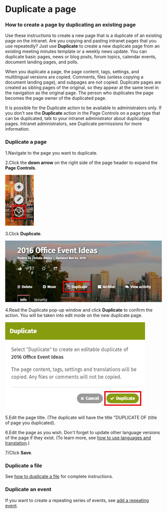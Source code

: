 # Duplicate a page



### How to create a page by duplicating an existing page

Use these instructions to create a new page that is a duplicate of an existing page on the intranet. Are you copying and pasting intranet pages that you use repeatedly? Just use **Duplicate** to create a new duplicate page from an existing meeting minutes template or a weekly news update. You can duplicate basic pages, news or blog posts, forum topics, calendar events, document landing pages, and polls.  
  
When you duplicate a page, the page content, tags, settings, and multilingual versions are copied. Comments, files \(unless copying a document landing page\), and subpages are not copied. Duplicate pages are created as sibling pages of the original, so they appear at the same level in the navigation as the original page. The person who duplicates the page becomes the page owner of the duplicated page.  
  
It is possible for the Duplicate action to be available to administrators only. If you don't see the **Duplicate** action in the Page Controls on a page type that can be duplicated, talk to your intranet administrator about duplicating pages. Intranet administrators, see Duplicate permissions for more information.

### Duplicate a page

1.Navigate to the page you want to duplicate.

2.Click the **down arrow** on the right side of the page header to expand the **Page Controls**.

![](../../.gitbook/assets/1%20%2880%29.jpg)

3.Click **Duplicate**.

![](../../.gitbook/assets/2%20%2815%29.jpg)

4.Read the Duplicate pop-up window and click **Duplicate** to confirm the action. You will be taken into edit mode on the new duplicate page.

![](../../.gitbook/assets/3%20%289%29.jpg)



5.Edit the page title. \(The duplicate will have the title "DUPLICATE OF \(title of page you duplicated\).

6.Edit the page as you wish. Don't forget to update other language versions of the page if they exist. \(To learn more, see [how to use languages and translation](../languages-and-translation/).\)

7/Click **Save**.

### Duplicate a file

See [how to duplicate a file](../add-and-edit-files/duplicate-files.md) for complete instructions.

### Duplicate an event

If you want to create a repeating series of events, see [add a repeating event](add-a-calendar/).

